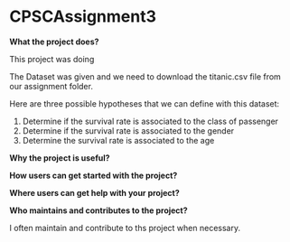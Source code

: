 # CPSCAssignment3

**What the project does?**

This project was doing 

The Dataset was given and we need to download the titanic.csv file from our assignment folder. 

Here are three possible hypotheses that we can define with this dataset:

1. Determine if the survival rate is associated to the class of passenger
2. Determine if the survival rate is associated to the gender
3. Determine the survival rate is associated to the age



**Why the project is useful?**




**How users can get started with the project?**




**Where users can get help with your project?**




**Who maintains and contributes to the project?**

I often maintain and contribute to ths project when necessary.

